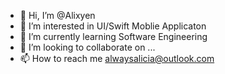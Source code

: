 - 👋 Hi, I’m @Alixyen
- 👀 I’m interested in UI/Swift Moblie Applicaton
- 🌱 I’m currently learning Software Engineering
- 💞️ I’m looking to collaborate on ...
- 📫 How to reach me alwaysalicia@outlook.com

<!---
Alixyen/Alixyen is a ✨ special ✨ repository because its `README.md` (this file) appears on your GitHub profile.
You can click the Preview link to take a look at your changes.
--->
